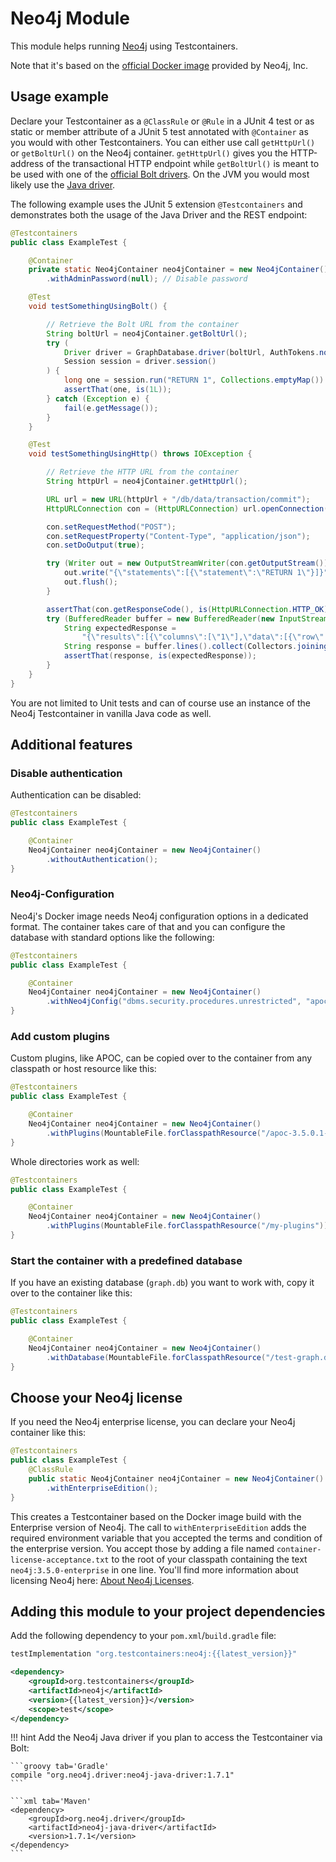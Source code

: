 # Neo4j Module

This module helps running [Neo4j](https://neo4j.com/download/) using Testcontainers.

Note that it's based on the [official Docker image](https://hub.docker.com/_/neo4j/) provided by Neo4j, Inc.

## Usage example

Declare your Testcontainer as a `@ClassRule` or `@Rule` in a JUnit 4 test or as static or member attribute of a JUnit 5 test annotated with `@Container` as you would with other Testcontainers.
You can either use call `getHttpUrl()` or `getBoltUrl()` on the Neo4j container.
`getHttpUrl()` gives you the HTTP-address of the transactional HTTP endpoint while `getBoltUrl()` is meant to be used with one of the [official Bolt drivers](https://neo4j.com/developer/language-guides/).
On the JVM you would most likely use the [Java driver](https://github.com/neo4j/neo4j-java-driver).

The following example uses the JUnit 5 extension `@Testcontainers` and demonstrates both the usage of the Java Driver and the REST endpoint:

```java tab="JUnit 5 example"
@Testcontainers
public class ExampleTest {

    @Container
    private static Neo4jContainer neo4jContainer = new Neo4jContainer()
        .withAdminPassword(null); // Disable password

    @Test
    void testSomethingUsingBolt() {

        // Retrieve the Bolt URL from the container
        String boltUrl = neo4jContainer.getBoltUrl();
        try (
            Driver driver = GraphDatabase.driver(boltUrl, AuthTokens.none());
            Session session = driver.session()
        ) {
            long one = session.run("RETURN 1", Collections.emptyMap()).next().get(0).asLong();
            assertThat(one, is(1L));
        } catch (Exception e) {
            fail(e.getMessage());
        }
    }

    @Test
    void testSomethingUsingHttp() throws IOException {

        // Retrieve the HTTP URL from the container
        String httpUrl = neo4jContainer.getHttpUrl();

        URL url = new URL(httpUrl + "/db/data/transaction/commit");
        HttpURLConnection con = (HttpURLConnection) url.openConnection();

        con.setRequestMethod("POST");
        con.setRequestProperty("Content-Type", "application/json");
        con.setDoOutput(true);

        try (Writer out = new OutputStreamWriter(con.getOutputStream())) {
            out.write("{\"statements\":[{\"statement\":\"RETURN 1\"}]}");
            out.flush();
        }

        assertThat(con.getResponseCode(), is(HttpURLConnection.HTTP_OK));
        try (BufferedReader buffer = new BufferedReader(new InputStreamReader(con.getInputStream()))) {
            String expectedResponse = 
                "{\"results\":[{\"columns\":[\"1\"],\"data\":[{\"row\":[1],\"meta\":[null]}]}],\"errors\":[]}";
            String response = buffer.lines().collect(Collectors.joining("\n"));
            assertThat(response, is(expectedResponse));
        }
    }
}
```

You are not limited to Unit tests and can of course use an instance of the Neo4j Testcontainer in vanilla Java code as well.

## Additional features

### Disable authentication

Authentication can be disabled:

```java
@Testcontainers
public class ExampleTest {

    @Container
    Neo4jContainer neo4jContainer = new Neo4jContainer()
        .withoutAuthentication();
}
```

### Neo4j-Configuration

Neo4j's Docker image needs Neo4j configuration options in a dedicated format.
The container takes care of that and you can configure the database with standard options like the following:

```java
@Testcontainers
public class ExampleTest {

    @Container
    Neo4jContainer neo4jContainer = new Neo4jContainer()
        .withNeo4jConfig("dbms.security.procedures.unrestricted", "apoc.*,algo.*");
}
```

### Add custom plugins

Custom plugins, like APOC, can be copied over to the container from any classpath or host resource like this:

```java
@Testcontainers
public class ExampleTest {

    @Container
    Neo4jContainer neo4jContainer = new Neo4jContainer()
        .withPlugins(MountableFile.forClasspathResource("/apoc-3.5.0.1-all.jar"));
}
```

Whole directories work as well:

```java
@Testcontainers
public class ExampleTest {

    @Container
    Neo4jContainer neo4jContainer = new Neo4jContainer()
        .withPlugins(MountableFile.forClasspathResource("/my-plugins"));
}
```

### Start the container with a predefined database

If you have an existing database (`graph.db`) you want to work with, copy it over to the container like this:

```java
@Testcontainers
public class ExampleTest {

    @Container
    Neo4jContainer neo4jContainer = new Neo4jContainer()
        .withDatabase(MountableFile.forClasspathResource("/test-graph.db"));
}
```

## Choose your Neo4j license

If you need the Neo4j enterprise license, you can declare your Neo4j container like this:

```java
@Testcontainers
public class ExampleTest { 
    @ClassRule
    public static Neo4jContainer neo4jContainer = new Neo4jContainer()
        .withEnterpriseEdition();        
}
```

This creates a Testcontainer based on the Docker image build with the Enterprise version of Neo4j. 
The call to `withEnterpriseEdition` adds the required environment variable that you accepted the terms and condition of the enterprise version.
You accept those by adding a file named `container-license-acceptance.txt` to the root of your classpath containing the text `neo4j:3.5.0-enterprise` in one line.
You'll find more information about licensing Neo4j here: [About Neo4j Licenses](https://neo4j.com/licensing/).


## Adding this module to your project dependencies

Add the following dependency to your `pom.xml`/`build.gradle` file:

```groovy tab='Gradle'
testImplementation "org.testcontainers:neo4j:{{latest_version}}"
```

```xml tab='Maven'
<dependency>
    <groupId>org.testcontainers</groupId>
    <artifactId>neo4j</artifactId>
    <version>{{latest_version}}</version>
    <scope>test</scope>
</dependency>
```

!!! hint
    Add the Neo4j Java driver if you plan to access the Testcontainer via Bolt:
    
    ```groovy tab='Gradle'
    compile "org.neo4j.driver:neo4j-java-driver:1.7.1"
    ```
    
    ```xml tab='Maven'
    <dependency>
        <groupId>org.neo4j.driver</groupId>
        <artifactId>neo4j-java-driver</artifactId>
        <version>1.7.1</version>
    </dependency>
    ```
    



